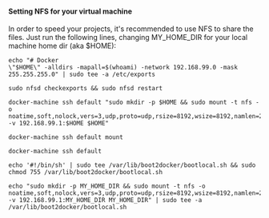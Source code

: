 #### Setting NFS for your virtual machine
In order to speed your projects, it's recommended to use NFS to share the files. Just run the following lines, changing MY_HOME_DIR for your local machine home dir (aka $HOME):

```
echo "# Docker
\"$HOME\" -alldirs -mapall=$(whoami) -network 192.168.99.0 -mask 255.255.255.0" | sudo tee -a /etc/exports

sudo nfsd checkexports && sudo nfsd restart

docker-machine ssh default "sudo mkdir -p $HOME && sudo mount -t nfs -o noatime,soft,nolock,vers=3,udp,proto=udp,rsize=8192,wsize=8192,namlen=255,timeo=10,retrans=3,nfsvers=3 -v 192.168.99.1:$HOME $HOME"

docker-machine ssh default mount

docker-machine ssh default

echo '#!/bin/sh' | sudo tee /var/lib/boot2docker/bootlocal.sh && sudo chmod 755 /var/lib/boot2docker/bootlocal.sh

echo "sudo mkdir -p MY_HOME_DIR && sudo mount -t nfs -o noatime,soft,nolock,vers=3,udp,proto=udp,rsize=8192,wsize=8192,namlen=255,timeo=10,retrans=3,nfsvers=3 -v 192.168.99.1:MY_HOME_DIR MY_HOME_DIR" | sudo tee -a /var/lib/boot2docker/bootlocal.sh
```
